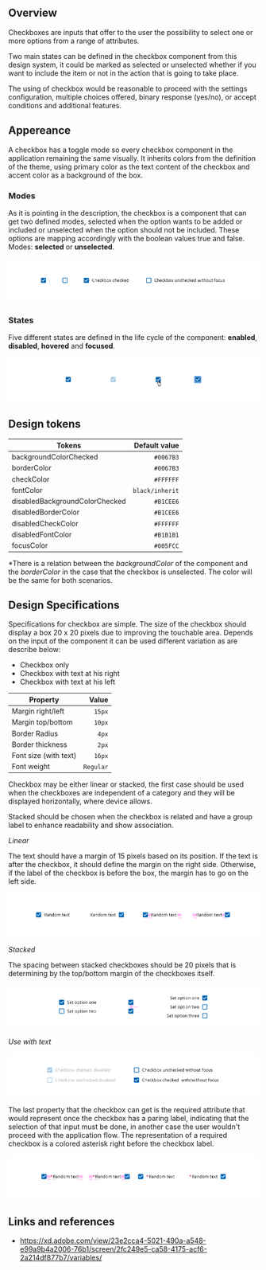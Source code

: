 ## Overview

Checkboxes are inputs that offer to the user the possibility to select one or more options from a range of attributes.

Two main states can be defined in the checkbox component from this design system, it could be marked as selected or unselected whether if you want to include the item or not in the action that is going to take place.

The using of checkbox would be reasonable to proceed with the settings configuration, multiple choices offered, binary response (yes/no), or accept conditions and additional features.

## Appereance

A checkbox has a toggle mode so every checkbox component in the application remaining the same visually. It inherits colors from the definition of the theme, using primary color as the text content of the checkbox and accent color as a background of the box.

### Modes

As it is pointing in the description, the checkbox is a component that can get two defined modes, selected when the option wants to be added or included or unselected when the option should not be included. These options are mapping accordingly with the boolean values true and false.
Modes: **selected** or **unselected**.

![Checkbox modes](images/checkbox_modes.png)

### States

Five different states are defined in the life cycle of the component: **enabled**, **disabled**, **hovered** and **focused**.

![Checkbox states](images/checkbox_states.png)

## Design tokens

| Tokens                         |   Default value |
| ------------------------------ | --------------: |
| backgroundColorChecked         |       `#0067B3` |
| borderColor                    |       `#0067B3` |
| checkColor                     |       `#FFFFFF` |
| fontColor                      | `black/inherit` |
| disabledBackgroundColorChecked |       `#B1CEE6` |
| disabledBorderColor            |       `#B1CEE6` |
| disabledCheckColor             |       `#FFFFFF` |
| disabledFontColor              |       `#B1B1B1` |
| focusColor                     |       `#005FCC` |

\*There is a relation between the _backgroundColor_ of the component and the _borderColor_ in the case that the checkbox is unselected. The color will be the same for both scenarios.

## Design Specifications

Specifications for checkbox are simple. The size of the checkbox should display a box 20 x 20 pixels due to improving the touchable area. Depends on the input of the component it can be used different variation as are describe below:

- Checkbox only
- Checkbox with text at his right
- Checkbox with text at his left

| Property              |     Value |
| --------------------- | --------: |
| Margin right/left     |    `15px` |
| Margin top/bottom     |    `10px` |
| Border Radius         |     `4px` |
| Border thickness      |     `2px` |
| Font size (with text) |    `16px` |
| Font weight           | `Regular` |

Checkbox may be either linear or stacked, the first case should be used when the checkboxes are independent of a category and they will be displayed horizontally, where device allows.

Stacked should be chosen when the checkbox is related and have a group label to enhance readability and show association.

_Linear_

The text should have a margin of 15 pixels based on its position. If the text is after the checkbox, it should define the margin on the right side. Otherwise, if the label of the checkbox is before the box, the margin has to go on the left side.

![Checkbox design specifications for linear display](images/checkbox_linear.png)

_Stacked_

The spacing between stacked checkboxes should be 20 pixels that is determining by the top/bottom margin of the checkboxes itself.

![Checkbox design specifications for stacked display](images/checkbox_stacked.png)

_Use with text_

![Checkbox design preview pairing with text](images/checkbox_combination.png)

The last property that the checkbox can get is the required attribute that would represent once the checkbox has a paring label, indicating that the selection of that input must be done, in another case the user wouldn't proceed with the application flow.
The representation of a required checkbox is a colored asterisk right before the checkbox label.

![Checkbox design required field](images/checkbox_required.png)

## Links and references

- https://xd.adobe.com/view/23e2cca4-5021-490a-a548-e99a9b4a2006-76b1/screen/2fc249e5-ca58-4175-acf6-2a214df877b7/variables/

